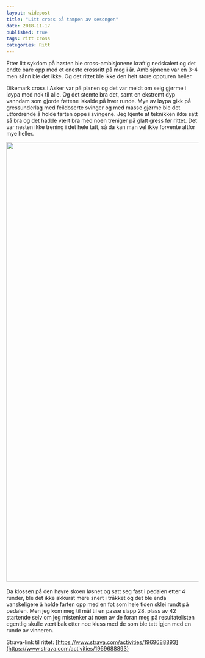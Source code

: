 ```yaml
---
layout: widepost
title: "Litt cross på tampen av sesongen"
date: 2018-11-17
published: true
tags: ritt cross
categories: Ritt
---
```


Etter litt sykdom på høsten ble cross-ambisjonene kraftig nedskalert og det endte bare opp med et eneste crossritt på meg i år. Ambisjonene var en 3-4 men sånn ble det ikke. Og det rittet ble ikke den helt store oppturen heller. 

Dikemark cross i Asker var på planen og det var meldt om seig gjørme i løypa med nok til alle. Og det stemte bra det, samt en ekstremt dyp vanndam som gjorde føttene iskalde på hver runde. Mye av løypa gikk på gressunderlag med feildoserte svinger og med masse gjørme ble det utfordrende å holde farten oppe i svingene. Jeg kjente at teknikken ikke satt så bra og det hadde vært bra med noen treniger på glatt gress før rittet. Det var nesten ikke trening i det hele tatt, så da kan man vel ikke forvente altfor mye heller. 

<p class="img"><img class="wide" src="/assets/dikemark1.jpg" alt="" width="1000" height="1151" srcset="/assets/dikemark1.jpg 2000w, /assets/dikemark1.jpg 1000w"></p>

Da klossen på den høyre skoen løsnet og satt seg fast i pedalen etter 4 runder, ble det ikke akkurat mere snert i tråkket og det ble enda vanskeligere å holde farten opp med en fot som hele tiden sklei rundt på pedalen. Men jeg kom meg til mål til en passe slapp 28. plass av 42 startende selv om jeg mistenker at noen av de foran meg på resultatelisten egentlig skulle vært bak etter noe kluss med de som ble tatt igjen med en runde av vinneren. 

Strava-link til rittet: [https://www.strava.com/activities/1969688893](https://www.strava.com/activities/1969688893)
